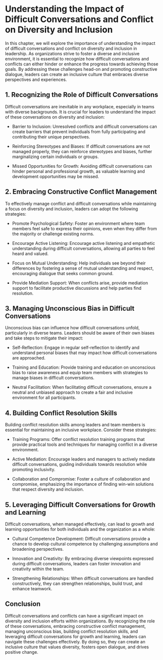 # Understanding the Impact of Difficult Conversations and Conflict on Diversity and Inclusion

In this chapter, we will explore the importance of understanding the impact of difficult conversations and conflict on diversity and inclusion in leadership. As organizations strive to foster a diverse and inclusive environment, it is essential to recognize how difficult conversations and conflicts can either hinder or enhance the progress towards achieving those goals. By addressing these challenges head-on and promoting constructive dialogue, leaders can create an inclusive culture that embraces diverse perspectives and experiences.

## 1\. Recognizing the Role of Difficult Conversations

Difficult conversations are inevitable in any workplace, especially in teams with diverse backgrounds. It is crucial for leaders to understand the impact of these conversations on diversity and inclusion:

- Barrier to Inclusion: Unresolved conflicts and difficult conversations can create barriers that prevent individuals from fully participating and contributing their unique perspectives.
    
- Reinforcing Stereotypes and Biases: If difficult conversations are not managed properly, they can reinforce stereotypes and biases, further marginalizing certain individuals or groups.
    
- Missed Opportunities for Growth: Avoiding difficult conversations can hinder personal and professional growth, as valuable learning and development opportunities may be missed.
    

## 2\. Embracing Constructive Conflict Management

To effectively manage conflict and difficult conversations while maintaining a focus on diversity and inclusion, leaders can adopt the following strategies:

- Promote Psychological Safety: Foster an environment where team members feel safe to express their opinions, even when they differ from the majority or challenge existing norms.
    
- Encourage Active Listening: Encourage active listening and empathetic understanding during difficult conversations, allowing all parties to feel heard and valued.
    
- Focus on Mutual Understanding: Help individuals see beyond their differences by fostering a sense of mutual understanding and respect, encouraging dialogue that seeks common ground.
    
- Provide Mediation Support: When conflicts arise, provide mediation support to facilitate productive discussions and help parties find resolution.
    

## 3\. Managing Unconscious Bias in Difficult Conversations

Unconscious bias can influence how difficult conversations unfold, particularly in diverse teams. Leaders should be aware of their own biases and take steps to mitigate their impact:

- Self-Reflection: Engage in regular self-reflection to identify and understand personal biases that may impact how difficult conversations are approached.
    
- Training and Education: Provide training and education on unconscious bias to raise awareness and equip team members with strategies to manage biases in difficult conversations.
    
- Neutral Facilitation: When facilitating difficult conversations, ensure a neutral and unbiased approach to create a fair and inclusive environment for all participants.
    

## 4\. Building Conflict Resolution Skills

Building conflict resolution skills among leaders and team members is essential for maintaining an inclusive workplace. Consider these strategies:

- Training Programs: Offer conflict resolution training programs that provide practical tools and techniques for managing conflict in a diverse environment.
    
- Active Mediation: Encourage leaders and managers to actively mediate difficult conversations, guiding individuals towards resolution while promoting inclusivity.
    
- Collaboration and Compromise: Foster a culture of collaboration and compromise, emphasizing the importance of finding win-win solutions that respect diversity and inclusion.
    

## 5\. Leveraging Difficult Conversations for Growth and Learning

Difficult conversations, when managed effectively, can lead to growth and learning opportunities for both individuals and the organization as a whole:

- Cultural Competence Development: Difficult conversations provide a chance to develop cultural competence by challenging assumptions and broadening perspectives.
    
- Innovation and Creativity: By embracing diverse viewpoints expressed during difficult conversations, leaders can foster innovation and creativity within the team.
    
- Strengthening Relationships: When difficult conversations are handled constructively, they can strengthen relationships, build trust, and enhance teamwork.
    

## Conclusion

Difficult conversations and conflicts can have a significant impact on diversity and inclusion efforts within organizations. By recognizing the role of these conversations, embracing constructive conflict management, managing unconscious bias, building conflict resolution skills, and leveraging difficult conversations for growth and learning, leaders can navigate these challenges effectively. By doing so, they can create an inclusive culture that values diversity, fosters open dialogue, and drives positive change.

